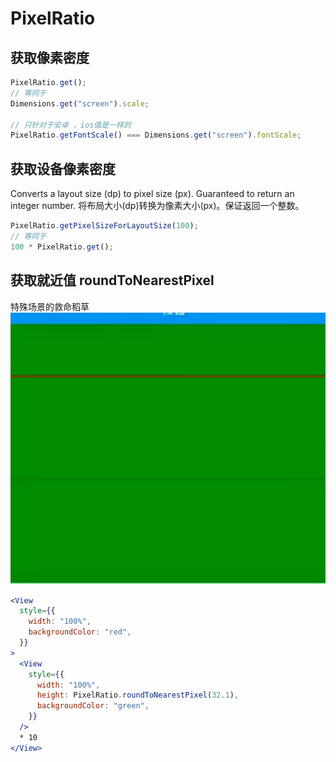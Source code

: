 # PixelRatio

## 获取像素密度

```js
PixelRatio.get();
// 等同于
Dimensions.get("screen").scale;

// 只针对于安卓 ，ios值是一样的
PixelRatio.getFontScale() === Dimensions.get("screen").fontScale;
```

## 获取设备像素密度

Converts a layout size (dp) to pixel size (px). Guaranteed to return an integer number.
将布局大小(dp)转换为像素大小(px)。保证返回一个整数。

```js
PixelRatio.getPixelSizeForLayoutSize(100);
// 等同于
100 * PixelRatio.get();
```

## 获取就近值 roundToNearestPixel

特殊场景的救命稻草
![alt text](./img/roundToNearestPixel.png)

```jsx
<View
  style={{
    width: "100%",
    backgroundColor: "red",
  }}
>
  <View
    style={{
      width: "100%",
      height: PixelRatio.roundToNearestPixel(32.1),
      backgroundColor: "green",
    }}
  />
  * 10
</View>
```
